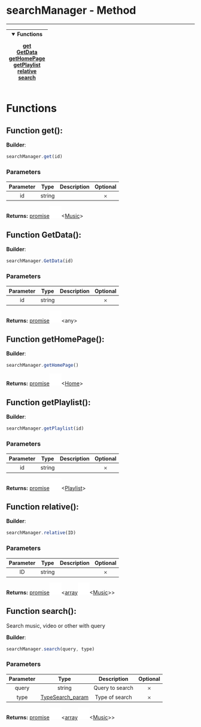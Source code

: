 <!-- This file is generated by a script. Do not edit directly -->
# searchManager - Method


---
| <details open><summary>Functions</summary><p>[get](#function-get)<br>[GetData](#function-getdata)<br>[getHomePage](#function-gethomepage)<br>[getPlaylist](#function-getplaylist)<br>[relative](#function-relative)<br>[search](#function-search)</p></details> |
| --- |



 # Functions


## Function get():

**Builder**:
````javascript
searchManager.get(id)
````

### Parameters
| Parameter | Type | Description | Optional |
| :---: | :---: | :---: | :---: |
| id | string |  | 𐄂 |


**Returns:**
<span class="flex_return">[promise![Link](../assets/img/external_link.svg)](https://developer.mozilla.org/en-US/docs/Web/JavaScript/Reference/Global_Objects/Promise)&lt;[Music](/docs/class/Music)&gt;</span>
## Function GetData():

**Builder**:
````javascript
searchManager.GetData(id)
````

### Parameters
| Parameter | Type | Description | Optional |
| :---: | :---: | :---: | :---: |
| id | string |  | 𐄂 |


**Returns:**
<span class="flex_return">[promise![Link](../assets/img/external_link.svg)](https://developer.mozilla.org/en-US/docs/Web/JavaScript/Reference/Global_Objects/Promise)&lt;any&gt;</span>
## Function getHomePage():

**Builder**:
````javascript
searchManager.getHomePage()
````



**Returns:**
<span class="flex_return">[promise![Link](../assets/img/external_link.svg)](https://developer.mozilla.org/en-US/docs/Web/JavaScript/Reference/Global_Objects/Promise)&lt;[Home](/docs/class/Home)&gt;</span>
## Function getPlaylist():

**Builder**:
````javascript
searchManager.getPlaylist(id)
````

### Parameters
| Parameter | Type | Description | Optional |
| :---: | :---: | :---: | :---: |
| id | string |  | 𐄂 |


**Returns:**
<span class="flex_return">[promise![Link](../assets/img/external_link.svg)](https://developer.mozilla.org/en-US/docs/Web/JavaScript/Reference/Global_Objects/Promise)&lt;[Playlist](/docs/class/Playlist)&gt;</span>
## Function relative():

**Builder**:
````javascript
searchManager.relative(ID)
````

### Parameters
| Parameter | Type | Description | Optional |
| :---: | :---: | :---: | :---: |
| ID | string |  | 𐄂 |


**Returns:**
<span class="flex_return">[promise![Link](../assets/img/external_link.svg)](https://developer.mozilla.org/en-US/docs/Web/JavaScript/Reference/Global_Objects/Promise)&lt;[array![Link](../assets/img/external_link.svg)](https://developer.mozilla.org/en-US/docs/Web/JavaScript/Reference/Global_Objects/Array)&lt;[Music](/docs/class/Music)&gt;&gt;</span>
## Function search():
Search music, video or other with query

**Builder**:
````javascript
searchManager.search(query, type)
````

### Parameters
| Parameter | Type | Description | Optional |
| :---: | :---: | :---: | :---: |
| query | string | Query to search | 𐄂 |
| type | [TypeSearch_param](/docs/param/TypeSearch_param) | Type of search | 𐄂 |


**Returns:**
<span class="flex_return">[promise![Link](../assets/img/external_link.svg)](https://developer.mozilla.org/en-US/docs/Web/JavaScript/Reference/Global_Objects/Promise)&lt;[array![Link](../assets/img/external_link.svg)](https://developer.mozilla.org/en-US/docs/Web/JavaScript/Reference/Global_Objects/Array)&lt;[Music](/docs/class/Music)&gt;&gt;</span>